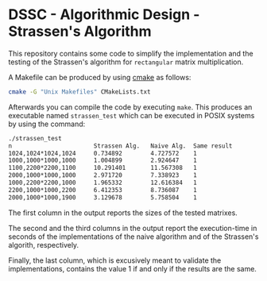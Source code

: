# DSSC - Algorithmic Design - Strassen's Algorithm
This repository contains some code to simplify the implementation and the testing of the Strassen's algorithm for `rectangular` matrix multiplication.

A Makefile can be produced by using [cmake](https://cmake.org/) as follows:
```bash
cmake -G "Unix Makefiles" CMakeLists.txt
```
Afterwards you can compile the code by executing `make`. This produces an executable named `strassen_test` which can be executed in POSIX systems by using the command:
```bash
./strassen_test 
n			            Strassen Alg.	Naive Alg.	Same result
1024,1024*1024,1024	    0.734892	    4.727572	1
1000,1000*1000,1000	    1.004899	    2.924647	1
1100,2200*2200,1100	    10.291401	    11.567308	1
2000,1000*1000,1000	    2.971720	    7.338923	1
1000,2200*2200,1000	    1.965332	    12.616384	1
2200,1000*1000,2200	    6.412353	    8.736087	1
2000,1000*1000,1900	    3.129678	    5.758504	1
```

The first column in the output reports the sizes of the tested matrixes. 

The second and the third columns in the output report the execution-time in seconds of the implementations of the naive algorithm and of the Strassen's algorith, respectively.

Finally, the last column, which is excusively meant to validate the implementations, contains the value 1 if and only if the results are the same.